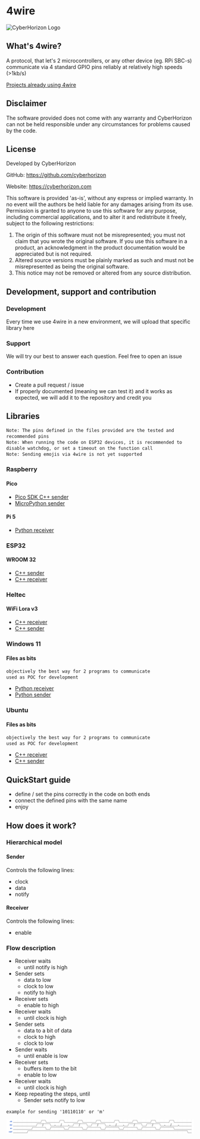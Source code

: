 ﻿# 4wire

<img src="https://cyberhorizon.hu/logoonbg.png" alt="CyberHorizon Logo" width="200">

## What's 4wire?

A protocol, that let's 2 microcontrollers, or any other device (eg. RPi SBC-s) communicate via 4 standard GPIO pins reliably at relatively high speeds (>1kb/s)

[Projects already using 4wire](references.md)

## Disclaimer

The software provided does not come with any warranty and CyberHorizon can not be held responsible under any circumstances for problems caused by the code.

## License

Developed by CyberHorizon

GitHub: https://github.com/cyberhorizon

Website: https://cyberhorizon.com

This software is provided 'as-is', without any express or implied warranty.
In no event will the authors be held liable for any damages arising from its use.
Permission is granted to anyone to use this software for any purpose,
including commercial applications, and to alter it and redistribute it freely,
subject to the following restrictions:

1. The origin of this software must not be misrepresented; you must not claim
   that you wrote the original software. If you use this software in a product,
   an acknowledgment in the product documentation would be appreciated but is not required.
2. Altered source versions must be plainly marked as such and must not be misrepresented
   as being the original software.
3. This notice may not be removed or altered from any source distribution.


## Development, support and contribution

### Development

Every time we use 4wire in a new environment, we will upload that specific library here

### Support

We will try our best to answer each question. Feel free to open an issue

### Contribution

- Create a pull request / issue
- If properly documented (meaning we can test it) and it works as expected, we will add it to the repository and credit you

## Libraries
```
Note: The pins defined in the files provided are the tested and recommended pins
Note: When running the code on ESP32 devices, it is recommended to disable watchdog, or set a timeout on the function call
Note: Sending emojis via 4wire is not yet supported
```
### Raspberry

#### Pico

- [Pico SDK C++ sender](sources/rpi_pico_pico_sdk_sender.cpp)
- [MicroPython sender](sources/rpi_pico_micropython_sender.py)

#### Pi 5
- [Python receiver](sources/rpi_5_receiver.py)

### ESP32

#### WROOM 32

- [C++ sender](sources/esp32_wroom32_sender.cpp)
- [C++ receiver](sources/esp32_wroom32_receiver.cpp)

### Heltec

#### WiFi Lora v3

- [C++ receiver](sources/heltec_wifi_lora_v3_receiver.cpp)
- [C++ sender](sources/heltec_wifi_lora_v3_sender.cpp)

### Windows 11

#### Files as bits 

```
objectively the best way for 2 programs to communicate
used as POC for development
```

- [Python receiver](sources/win11_file_receiver.py)
- [Python sender](sources/win11_file_sender.py)

### Ubuntu

#### Files as bits 

```
objectively the best way for 2 programs to communicate
used as POC for development
```

- [C++ receiver](sources/ubuntu_file_receiver.cpp)
- [C++ sender](sources/ubuntu_file_sender.cpp)

## QuickStart guide

- define / set the pins correctly in the code on both ends
- connect the defined pins with the same name
- enjoy


## How does it work?

### Hierarchical model

#### Sender

Controls the following lines:
- clock
- data
- notify

#### Receiver

Controls the following lines:
- enable

### Flow description

- Receiver waits
  - until notify is high
- Sender sets
  - data to low
  - clock to low
  - notify to high
- Receiver sets
  - enable to high
- Receiver waits
  - until clock is high
- Sender sets
  - data to a bit of data
  - clock to high
  - clock to low
- Sender waits
  - until enable is low
- Receiver sets
  - buffers item to the bit
  - enable to low
- Receiver waits
  - until clock is high
- Keep repeating the steps, until
  - Sender sets notify to low

```
example for sending '10110110' or 'm'
```
![Protocol Image](4wire.png)

